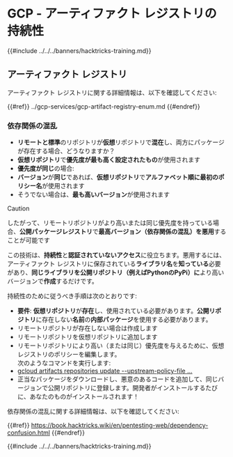 # GCP - アーティファクト レジストリの持続性

{{#include ../../../banners/hacktricks-training.md}}

## アーティファクト レジストリ

アーティファクト レジストリに関する詳細情報は、以下を確認してください:

{{#ref}}
../gcp-services/gcp-artifact-registry-enum.md
{{#endref}}

### 依存関係の混乱

- **リモートと標準**のリポジトリが**仮想**リポジトリで**混在**し、両方にパッケージが存在する場合、どうなりますか？
- **仮想リポジトリ**で**優先度が最も高く設定されたもの**が使用されます
- **優先度が同じ**の場合:
- **バージョン**が**同じ**であれば、**仮想リポジトリ**で**アルファベット順に最初のポリシー名**が使用されます
- そうでない場合は、**最も高いバージョン**が使用されます

> [!CAUTION]
> したがって、リモートリポジトリがより高いまたは同じ優先度を持っている場合、**公開パッケージレジストリ**で**最高バージョン（依存関係の混乱）**を**悪用**することが可能です

この技術は、**持続性**と**認証されていないアクセス**に役立ちます。悪用するには、アーティファクト レジストリに保存されている**ライブラリ名**を**知っている**必要があり、**同じライブラリを公開リポジトリ（例えばPythonのPyPi）に**より高いバージョンで**作成**するだけです。

持続性のために従うべき手順は次のとおりです:

- **要件**: **仮想リポジトリ**が**存在**し、使用されている必要があります。**公開リポジトリ**に存在しない**名前**の**内部パッケージ**を使用する必要があります。
- リモートリポジトリが存在しない場合は作成します
- リモートリポジトリを仮想リポジトリに追加します
- リモートリポジトリにより高い（または同じ）優先度を与えるために、仮想レジストリのポリシーを編集します。\
次のようなコマンドを実行します:
- [gcloud artifacts repositories update --upstream-policy-file ...](https://cloud.google.com/sdk/gcloud/reference/artifacts/repositories/update#--upstream-policy-file)
- 正当なパッケージをダウンロードし、悪意のあるコードを追加して、同じバージョンで公開リポジトリに登録します。開発者がインストールするたびに、あなたのものがインストールされます！

依存関係の混乱に関する詳細情報は、以下を確認してください:

{{#ref}}
https://book.hacktricks.wiki/en/pentesting-web/dependency-confusion.html
{{#endref}}

{{#include ../../../banners/hacktricks-training.md}}
